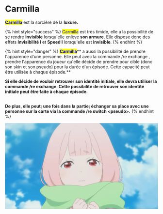 # Carmilla

<mark style="color:blue;">**Carmilla**</mark> est la sorcière de la **luxure.**

{% hint style="success" %}
<mark style="color:blue;">Carmilla</mark> est très timide, elle a la possibilité de se rendre **Invisible** lorsqu'elle enlève **son armure**. Elle dispose donc des effets **Invisibilité I** et **Speed I** lorsqu'elle est **invisible**.
{% endhint %}

{% hint style="danger" %}
<mark style="color:blue;">**Carmilla**</mark>** a aussi la possibilité de prendre l'apparence d'une personne. Elle peut avec la commande /re exchange , prendre l'apparence du joueur qu'elle décide de prendre pour cible (donc son skin et son pseudo) pour la durée d'un épisode. Cette capacité peut être utilisée à chaque épisode.**

**Si elle décide de vouloir retrouver son identité initiale, elle devra utiliser la commande /re exchange. Cette possibilité de retrouver son identité initiale peut être faite à chaque épisode.**

\
**De plus, elle peut; une fois dans la partie; échanger sa place avec une personne sur la carte via la commande /re switch \<pseudo>.**
{% endhint %}

![](<../../../.gitbook/assets/image (48).png>)
